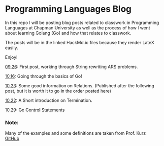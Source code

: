 Programming Languages Blog
==========================
In this repo I will be posting blog posts related to classwork in Programming Languages at Chapman University as well as the process of how I went about learning Golang (Go) and how that relates to classwork.

The posts will be in the linked HackMd.io files because they render LateX easily.

Enjoy!

[09.26](https://hackmd.io/s/SJJcTSFYQ): First post, working through String rewriting ARS problems.

[10.16](https://hackmd.io/s/SkAW-Jjt7): Going through the basics of Go!

[10.23](https://hackmd.io/s/rJ2DpM6iQ): Some good information on Relations. (Published after the following post, but it is worth it to go in the order posted here)

[10.22](https://hackmd.io/s/B1bPV-HiQ): A Short introduction on Termination.

[10.29](https://hackmd.io/s/S1WcSZhom): Go Control Statements

### Note:
Many of the examples and some definitions are taken from Prof. Kurz [GitHub](https://github.com/alexhkurz/programming-languages)
